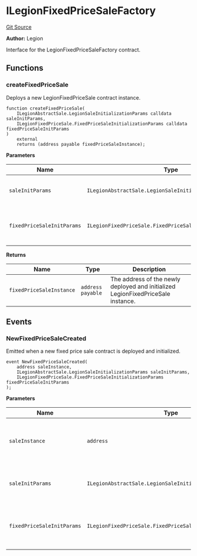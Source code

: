 # ILegionFixedPriceSaleFactory
[Git Source](https://github.com/Legion-Team/legion-protocol-contracts/blob/ee293af08cf63f9bfeacc7adda6146d75c306212/src/interfaces/factories/ILegionFixedPriceSaleFactory.sol)

**Author:**
Legion

Interface for the LegionFixedPriceSaleFactory contract.


## Functions
### createFixedPriceSale

Deploys a new LegionFixedPriceSale contract instance.


```solidity
function createFixedPriceSale(
    ILegionAbstractSale.LegionSaleInitializationParams calldata saleInitParams,
    ILegionFixedPriceSale.FixedPriceSaleInitializationParams calldata fixedPriceSaleInitParams
)
    external
    returns (address payable fixedPriceSaleInstance);
```
**Parameters**

|Name|Type|Description|
|----|----|-----------|
|`saleInitParams`|`ILegionAbstractSale.LegionSaleInitializationParams`|The general Legion sale initialization parameters.|
|`fixedPriceSaleInitParams`|`ILegionFixedPriceSale.FixedPriceSaleInitializationParams`|The fixed price sale specific initialization parameters.|

**Returns**

|Name|Type|Description|
|----|----|-----------|
|`fixedPriceSaleInstance`|`address payable`|The address of the newly deployed and initialized LegionFixedPriceSale instance.|


## Events
### NewFixedPriceSaleCreated
Emitted when a new fixed price sale contract is deployed and initialized.


```solidity
event NewFixedPriceSaleCreated(
    address saleInstance,
    ILegionAbstractSale.LegionSaleInitializationParams saleInitParams,
    ILegionFixedPriceSale.FixedPriceSaleInitializationParams fixedPriceSaleInitParams
);
```

**Parameters**

|Name|Type|Description|
|----|----|-----------|
|`saleInstance`|`address`|The address of the newly deployed sale contract.|
|`saleInitParams`|`ILegionAbstractSale.LegionSaleInitializationParams`|The Legion sale initialization parameters used.|
|`fixedPriceSaleInitParams`|`ILegionFixedPriceSale.FixedPriceSaleInitializationParams`|The fixed price sale specific initialization parameters used.|

